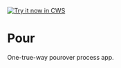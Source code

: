 <a target="_blank" href="https://chrome.google.com/webstore/detail/">![Try it now in CWS](https://raw.github.com/GoogleChrome/chrome-app-samples/master/tryitnowbutton.png "Click here to install this from the Chrome Web Store")</a>

Pour
====

One-true-way pourover process app.
